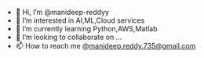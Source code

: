 - 👋 Hi, I’m @manideep-reddyy
- 👀 I’m interested in AI,ML,Cloud services
- 🌱 I’m currently learning Python,AWS,Matlab
- 💞️ I’m looking to collaborate on ...
- 📫 How to reach me @manideep.reddy.735@gmail.com

<!---
manideep-reddyy/manideep-reddyy is a ✨ special ✨ repository because its `README.md` (this file) appears on your GitHub profile.
You can click the Preview link to take a look at your changes.
--->
